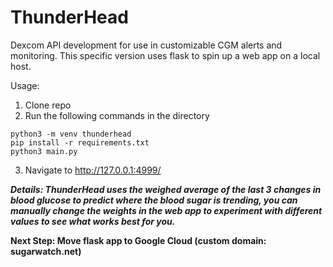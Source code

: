 # ThunderHead
Dexcom API development for use in customizable CGM alerts and monitoring. This specific version uses flask to spin up a web app on a local host.

Usage:
1. Clone repo
2. Run the following commands in the directory 

```
python3 -m venv thunderhead
pip install -r requirements.txt
python3 main.py
```
3. Navigate to http://127.0.0.1:4999/

***Details: ThunderHead uses the weighed average of the last 3 changes in blood glucose to predict where the blood sugar is trending, you can manually change the weights in the web app to experiment with different values to see what works best for you.***

**Next Step: Move flask app to Google Cloud (custom domain: sugarwatch.net)**

